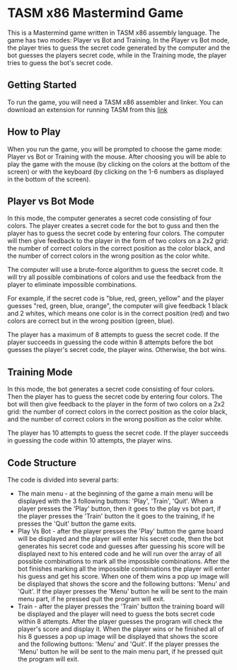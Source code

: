 # TASM x86 Mastermind Game

This is a Mastermind game written in TASM x86 assembly language. The game has two modes: Player vs Bot and Training. In the Player vs Bot mode, the player tries to guess the secret code generated by the computer and the bot guesses the players secret code, while in the Training mode, the player tries to guess the bot's secret code.

## Getting Started

To run the game, you will need a TASM x86 assembler and linker. You can download  an extension for running TASM from this [link](https://marketplace.visualstudio.com/items?itemName=xsro.masm-tasm)

## How to Play

When you run the game, you will be prompted to choose the game mode: Player vs Bot or Training with the mouse. After choosing you will be able to play the game with the mouse (by clicking on the colors at the bottom of the screen) or with the keyboard (by clicking on the 1-6 numbers as displayed in the bottom of the screen).

## Player vs Bot Mode

In this mode, the computer generates a secret code consisting of four colors. The player creates a secret code for the bot to guss and then the player has to guess the secret code by entering four colors. The computer will then give feedback to the player in the form of two colors on a 2x2 grid: the number of correct colors in the correct position as the color black, and the number of correct colors in the wrong position as the color white.

The computer will use a brute-force algorithm to guess the secret code. It will try all possible combinations of colors and use the feedback from the player to eliminate impossible combinations.

For example, if the secret code is "blue, red, green, yellow" and the player guesses "red, green, blue, orange", the computer will give feedback 1 black and 2 whites, which means one color is in the correct position (red) and two colors are correct but in the wrong position (green, blue).

The player has a maximum of 8 attempts to guess the secret code. If the player succeeds in guessing the code within 8 attempts before the bot guesses the player's secret code, the player wins. Otherwise, the bot wins.

## Training Mode

In this mode, the bot generates a secret code consisting of four colors. Then the player has to guess the secret code by entering four colors. The bot will then give feedback to the player in the form of two colors on a 2x2 grid: the number of correct colors in the correct position as the color black, and the number of correct colors in the wrong position as the color white.

The player has 10 attempts to guess the secret code. If the player succeeds in guessing the code within 10 attempts, the player wins.

## Code Structure

The code is divided into several parts:

- The main menu - at the beginning of the game a main menu will be displayed with the 3 following buttons: 'Play', 'Train', 'Quit'. When a player presses the 'Play' button, then it goes to the play vs bot part, if the player presses the 'Train' button the it goes to the training, if he presses the 'Quit' button the game exits.
- Play Vs Bot - after the player presses the 'Play' button the game board will be displayed and the player will enter his secret code, then the bot generates his secret code and guesses after guessing his score will be displayed next to his entered code and he will run over the array of all possible combinations to mark all the impossible combinations. After the bot finishes marking all the impossible combinations the player will enter his guess and get his score. When one of them wins a pop up image will be displayed that shows the score and the following buttons: 'Menu' and 'Quit'. If the player presses the 'Menu' button he will be sent to the main menu part, if he pressed quit the program will exit.
- Train - after the player presses the 'Train' button the training board will be displayed and the player will need to guess the bots secret code within 8 attempts. After the player guesses the program will check the player's score and display it. When the player wins or he finished all of his 8 guesses a pop up image will be displayed that shows the score and the following buttons: 'Menu' and 'Quit'. If the player presses the 'Menu' button he will be sent to the main menu part, if he pressed quit the program will exit.
